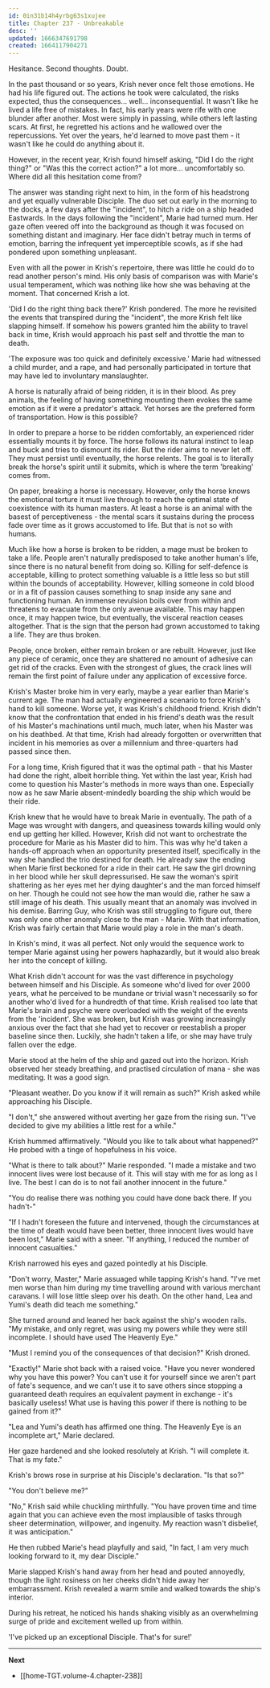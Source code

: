```yaml
---
id: 0in31b14h4yrbg63s1xujee
title: Chapter 237 - Unbreakable
desc: ''
updated: 1666347691798
created: 1664117904271
---
```


Hesitance. Second thoughts. Doubt.

In the past thousand or so years, Krish never once felt those emotions. He had his life figured out. The actions he took were calculated, the risks expected, thus the consequences... well... inconsequential. It wasn't like he lived a life free of mistakes. In fact, his early years were rife with one blunder after another. Most were simply in passing, while others left lasting scars. At first, he regretted his actions and he wallowed over the repercussions. Yet over the years, he'd learned to move past them - it wasn't like he could do anything about it.

However, in the recent year, Krish found himself asking, "Did I do the right thing?" or "Was this the correct action?" a lot more... uncomfortably so. Where did all this hesitation come from?

The answer was standing right next to him, in the form of his headstrong and yet equally vulnerable Disciple. The duo set out early in the morning to the docks, a few days after the "incident", to hitch a ride on a ship headed Eastwards. In the days following the "incident", Marie had turned mum. Her gaze often veered off into the background as though it was focused on something distant and imaginary. Her face didn't betray much in terms of emotion, barring the infrequent yet imperceptible scowls, as if she had pondered upon something unpleasant.

Even with all the power in Krish's repertoire, there was little he could do to read another person's mind. His only basis of comparison was with Marie's usual temperament, which was nothing like how she was behaving at the moment. That concerned Krish a lot.

'Did I do the right thing back there?' Krish pondered. The more he revisited the events that transpired during the "incident", the more Krish felt like slapping himself. If somehow his powers granted him the ability to travel back in time, Krish would approach his past self and throttle the man to death.

'The exposure was too quick and definitely excessive.' Marie had witnessed a child murder, and a rape, and had personally participated in torture that may have led to involuntary manslaughter.

A horse is naturally afraid of being ridden, it is in their blood. As prey animals, the feeling of having something mounting them evokes the same emotion as if it were a predator's attack. Yet horses are the preferred form of transportation. How is this possible?

In order to prepare a horse to be ridden comfortably, an experienced rider essentially mounts it by force. The horse follows its natural instinct to leap and buck and tries to dismount its rider. But the rider aims to never let off. They must persist until eventually, the horse relents. The goal is to literally break the horse's spirit until it submits, which is where the term 'breaking' comes from.

On paper, breaking a horse is necessary. However, only the horse knows the emotional torture it must live through to reach the optimal state of coexistence with its human masters. At least a horse is an animal with the basest of perceptiveness - the mental scars it sustains during the process fade over time as it grows accustomed to life. But that is not so with humans.

Much like how a horse is broken to be ridden, a mage must be broken to take a life. People aren't naturally predisposed to take another human's life, since there is no natural benefit from doing so. Killing for self-defence is acceptable, killing to protect something valuable is a little less so but still within the bounds of acceptability. However, killing someone in cold blood or in a fit of passion causes something to snap inside any sane and functioning human. An immense revulsion boils over from within and threatens to evacuate from the only avenue available. This may happen once, it may happen twice, but eventually, the visceral reaction ceases altogether. That is the sign that the person had grown accustomed to taking a life. They are thus broken.

People, once broken, either remain broken or are rebuilt. However, just like any piece of ceramic, once they are shattered no amount of adhesive can get rid of the cracks. Even with the strongest of glues, the crack lines will remain the first point of failure under any application of excessive force.

Krish's Master broke him in very early, maybe a year earlier than Marie's current age. The man had actually engineered a scenario to force Krish's hand to kill someone. Worse yet, it was Krish's childhood friend. Krish didn't know that the confrontation that ended in his friend's death was the result of his Master's machinations until much, much later, when his Master was on his deathbed. At that time, Krish had already forgotten or overwritten that incident in his memories as over a millennium and three-quarters had passed since then.

For a long time, Krish figured that it was the optimal path - that his Master had done the right, albeit horrible thing. Yet within the last year, Krish had come to question his Master's methods in more ways than one. Especially now as he saw Marie absent-mindedly boarding the ship which would be their ride.

Krish knew that he would have to break Marie in eventually. The path of a Mage was wrought with dangers, and queasiness towards killing would only end up getting her killed. However, Krish did not want to orchestrate the procedure for Marie as his Master did to him. This was why he'd taken a hands-off approach when an opportunity presented itself, specifically in the way she handled the trio destined for death. He already saw the ending when Marie first beckoned for a ride in their cart. He saw the girl drowning in her blood while her skull depressurised. He saw the woman's spirit shattering as her eyes met her dying daughter's and the man forced himself on her. Though he could not see how the man would die, rather he saw a still image of his death. This usually meant that an anomaly was involved in his demise. Barring Guy, who Krish was still struggling to figure out, there was only one other anomaly close to the man - Marie. With that information, Krish was fairly certain that Marie would play a role in the man's death.

In Krish's mind, it was all perfect. Not only would the sequence work to temper Marie against using her powers haphazardly, but it would also break her into the concept of killing.

What Krish didn't account for was the vast difference in psychology between himself and his Disciple. As someone who'd lived for over 2000 years, what he perceived to be mundane or trivial wasn't necessarily so for another who'd lived for a hundredth of that time. Krish realised too late that Marie's brain and psyche were overloaded with the weight of the events from the 'incident'. She was broken, but Krish was growing increasingly anxious over the fact that she had yet to recover or reestablish a proper baseline since then. Luckily, she hadn't taken a life, or she may have truly fallen over the edge.

Marie stood at the helm of the ship and gazed out into the horizon. Krish observed her steady breathing, and practised circulation of mana - she was meditating. It was a good sign.

"Pleasant weather. Do you know if it will remain as such?" Krish asked while approaching his Disciple.

"I don't," she answered without averting her gaze from the rising sun. "I've decided to give my abilities a little rest for a while."

Krish hummed affirmatively. "Would you like to talk about what happened?" He probed with a tinge of hopefulness in his voice.

"What is there to talk about?" Marie responded. "I made a mistake and two innocent lives were lost because of it. This will stay with me for as long as I live. The best I can do is to not fail another innocent in the future."

"You do realise there was nothing you could have done back there. If you hadn't-"

"If I hadn't foreseen the future and intervened, though the circumstances at the time of death would have been better, three innocent lives would have been lost," Marie said with a sneer. "If anything, I reduced the number of innocent casualties."

Krish narrowed his eyes and gazed pointedly at his Disciple.

"Don't worry, Master," Marie assuaged while tapping Krish's hand. "I've met men worse than him during my time travelling around with various merchant caravans. I will lose little sleep over his death. On the other hand, Lea and Yumi's death did teach me something."

She turned around and leaned her back against the ship's wooden rails. "My mistake, and only regret, was using my powers while they were still incomplete. I should have used The Heavenly Eye."

"Must I remind you of the consequences of that decision?" Krish droned.

"Exactly!" Marie shot back with a raised voice. "Have you never wondered why you have this power? You can't use it for yourself since we aren't part of fate's sequence, and we can't use it to save others since stopping a guaranteed death requires an equivalent payment in exchange - it's basically useless! What use is having this power if there is nothing to be gained from it?"

"Lea and Yumi's death has affirmed one thing. The Heavenly Eye is an incomplete art," Marie declared. 

Her gaze hardened and she looked resolutely at Krish. "I will complete it. That is my fate."

Krish's brows rose in surprise at his Disciple's declaration. "Is that so?"

"You don't believe me?"

"No," Krish said while chuckling mirthfully. "You have proven time and time again that you can achieve even the most implausible of tasks through sheer determination, willpower, and ingenuity. My reaction wasn't disbelief, it was anticipation."

He then rubbed Marie's head playfully and said, "In fact, I am very much looking forward to it, my dear Disciple."

Marie slapped Krish's hand away from her head and pouted annoyedly, though the light rosiness on her cheeks didn't hide away her embarrassment. Krish revealed a warm smile and walked towards the ship's interior.

During his retreat, he noticed his hands shaking visibly as an overwhelming surge of pride and excitement welled up from within. 

'I've picked up an exceptional Disciple. That's for sure!'

____

**Next**
* [[home-TGT.volume-4.chapter-238]]
